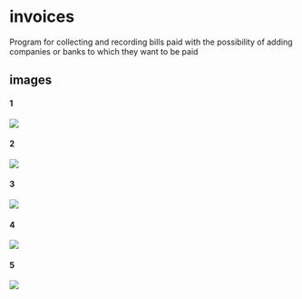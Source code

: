 # invoices

Program for collecting and recording bills paid with the possibility of adding companies or banks to which they want to be paid


## images
#### 1<br>
<img src="1.jpg"><br>
#### 2<br>
<img src="2.jpg"><br>
#### 3<br>
<img src="3.jpg"><br>
#### 4<br>
<img src="4.jpg"><br>
#### 5<br>
<img src="5.jpg"><br>
